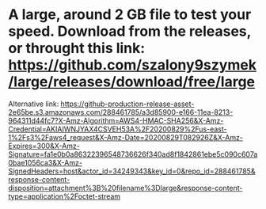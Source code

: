 # A large, around 2 GB file to test your speed. Download from the releases, or throught this link: https://github.com/szalony9szymek/large/releases/download/free/large
Alternative link: https://github-production-release-asset-2e65be.s3.amazonaws.com/288461785/a3d85900-e166-11ea-8213-964311d44fc7?X-Amz-Algorithm=AWS4-HMAC-SHA256&X-Amz-Credential=AKIAIWNJYAX4CSVEH53A%2F20200829%2Fus-east-1%2Fs3%2Faws4_request&X-Amz-Date=20200829T082926Z&X-Amz-Expires=300&X-Amz-Signature=fa1e0b0a86322396548736626f340ad8f1842861ebe5c090c607a0bae1056ca3&X-Amz-SignedHeaders=host&actor_id=34249343&key_id=0&repo_id=288461785&response-content-disposition=attachment%3B%20filename%3Dlarge&response-content-type=application%2Foctet-stream
